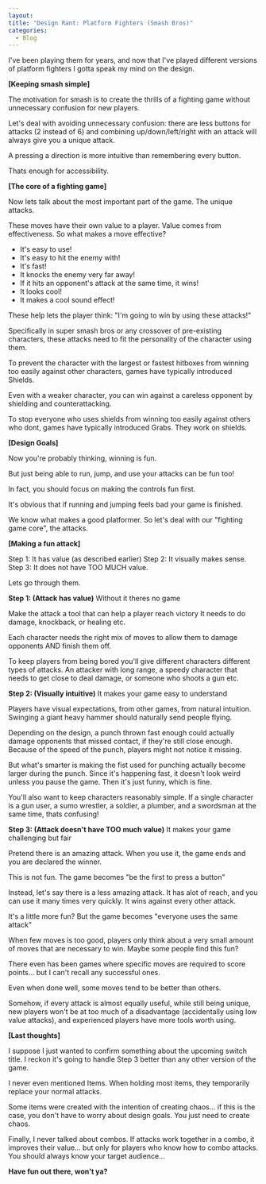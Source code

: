 ```yaml
--- 
layout:
title: "Design Rant: Platform Fighters (Smash Bros)"
categories:
  - Blog
---
```


I've been playing them for years, and now that I've played different versions of platform fighters I gotta speak my mind on the design.

<b>[Keeping smash simple]</b>

The motivation for smash is to create the thrills of a fighting game without unnecessary confusion for new players.

Let's deal with avoiding unnecessary confusion: there are less buttons for attacks (2 instead of 6) and combining up/down/left/right with an attack will always give you a unique attack. 

A pressing a direction is more intuitive than remembering every button.

Thats enough for accessibility. 

<b>[The core of a fighting game]</b>

Now lets talk about the most important part of the game. The unique attacks.

These moves have their own value to a player.
Value comes from effectiveness. So what makes a move effective?

 - It's easy to use!
 - It's easy to hit the enemy with!
 - It's fast!
 - It knocks the enemy very far away!
 - If it hits an opponent's attack at the same time, it wins!
 - It looks cool!
 - It makes a cool sound effect!
    
These help lets the player think:
"I'm going to win by using these attacks!"

Specifically in super smash bros or any crossover of pre-existing characters, these attacks need to fit the personality of the character using them. 

To prevent the character with the largest or fastest hitboxes from winning too easily against other characters, games have typically introduced Shields. 

Even with a weaker character, you can win against a careless opponent by shielding and counterattacking.

To stop everyone who uses shields from winning too easily against others who dont, games have typically introduced Grabs. They work on shields.

<b>[Design Goals]</b>

Now you're probably thinking, winning is fun.

But just being able to run, jump, and use your attacks can be fun too!

In fact, you should focus on making the controls fun first.

It's obvious that if running and jumping feels bad your game is finished.

We know what makes a good platformer. So let's deal with our "fighting game core", the attacks.

<b>[Making a fun attack]</b>

Step 1: It has value (as described earlier)
Step 2: It visually makes sense.
Step 3: It does not have TOO MUCH value.

Lets go through them.

<b>Step 1: (Attack has value)</b>
Without it theres no game

Make the attack a tool that can help a player reach victory
It needs to do damage, knockback, or healing etc.

Each character needs the right mix of moves to allow them to damage opponents AND finish them off. 

To keep players from being bored you'll give different characters different types of attacks. An attacker with long range, a speedy character that needs to get close to deal damage, or someone who shoots a gun etc.

<b>Step 2: (Visually intuitive)</b> 
It makes your game easy to understand

Players have visual expectations, from other games, from natural intuition. Swinging a giant heavy hammer should naturally send people flying.

Depending on the design, a punch thrown fast enough could actually damage opponents that missed contact, if they're still close enough. Because of the speed of the punch, players might not notice it missing.

But what's smarter is making the fist used for punching actually become larger during the punch. Since it's happening fast, it doesn't look weird unless you pause the game. Then it's just funny, which is fine.

You'll also want to keep characters reasonably simple. If a single character is a gun user, a sumo wrestler, a soldier, a plumber, and a swordsman at the same time, thats confusing!

<b>Step 3: (Attack doesn't have TOO much value)</b>
It makes your game challenging but fair

Pretend there is an amazing attack. When you use it, the game ends and you are declared the winner.

This is not fun. The game becomes "be the first to press a button"

Instead, let's say there is a less amazing attack. It has alot of reach, and you can use it many times very quickly. It wins against every other attack.

It's a little more fun? But the game becomes "everyone uses the same attack"

When few moves is too good, players only think about a very small amount of moves that are necessary to win. Maybe some people find this fun?

There even has been games where specific moves are required to score points... but I can't recall any successful ones.

Even when done well, some moves tend to be better than others.

Somehow, if every attack is almost equally useful, while still being unique, new players won't be at too much of a disadvantage (accidentally using low value attacks), and experienced players have more tools worth using.



<b>[Last thoughts]</b>

I suppose I just wanted to confirm something about the upcoming switch title. I reckon it's going to handle Step 3 better than any other version of the game.

I never even mentioned Items. When holding most items, they temporarily replace your normal attacks.

Some items were created with the intention of creating chaos... if this is the case, you don't have to worry about design goals. You just need to create chaos.

Finally, I never talked about combos. If attacks work together in a combo, it improves their value... but only for players who know how to combo attacks. 
You should always know your target audience...

<b>Have fun out there, won't ya?</b>